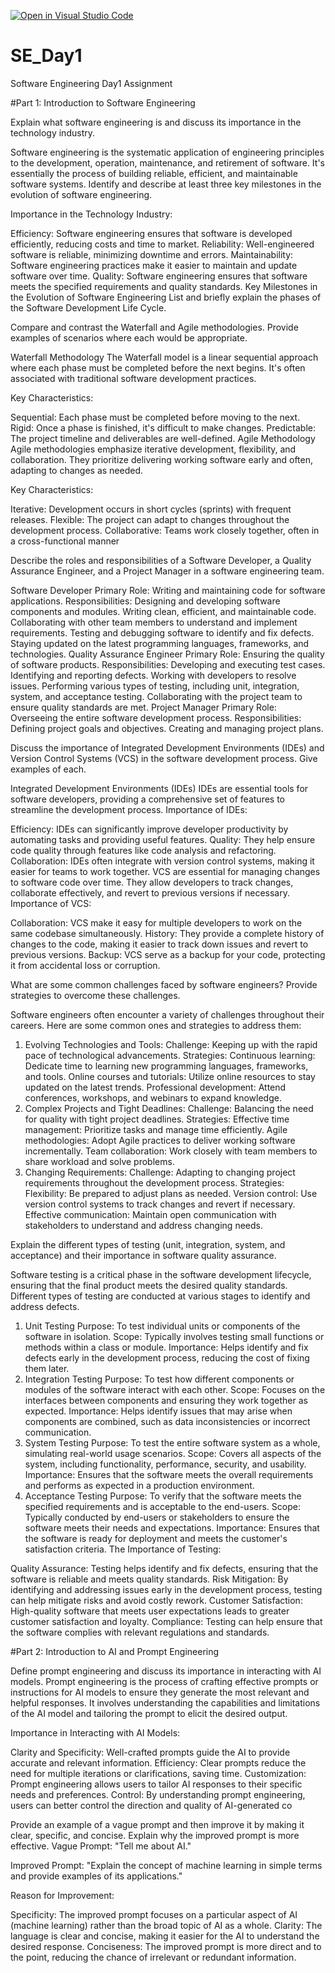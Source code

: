 [![Open in Visual Studio Code](https://classroom.github.com/assets/open-in-vscode-2e0aaae1b6195c2367325f4f02e2d04e9abb55f0b24a779b69b11b9e10269abc.svg)](https://classroom.github.com/online_ide?assignment_repo_id=15600638&assignment_repo_type=AssignmentRepo)
# SE_Day1
Software Engineering Day1 Assignment

#Part 1: Introduction to Software Engineering

Explain what software engineering is and discuss its importance in the technology industry.

Software engineering is the systematic application of engineering principles to the development, operation, maintenance, and retirement of software. It's essentially the process of building reliable, efficient, and maintainable software systems.
Identify and describe at least three key milestones in the evolution of software engineering.

Importance in the Technology Industry:

Efficiency: Software engineering ensures that software is developed efficiently, reducing costs and time to market.
Reliability: Well-engineered software is reliable, minimizing downtime and errors.
Maintainability: Software engineering practices make it easier to maintain and update software over time.
Quality: Software engineering ensures that software meets the specified requirements and quality standards.
Key Milestones in the Evolution of Software Engineering
List and briefly explain the phases of the Software Development Life Cycle.


Compare and contrast the Waterfall and Agile methodologies. Provide examples of scenarios where each would be appropriate.

Waterfall Methodology
The Waterfall model is a linear sequential approach where each phase must be completed before the next begins. It's often associated with traditional software development practices.

Key Characteristics:

Sequential: Each phase must be completed before moving to the next.
Rigid: Once a phase is finished, it's difficult to make changes.
Predictable: The project timeline and deliverables are well-defined.
Agile Methodology
Agile methodologies emphasize iterative development, flexibility, and collaboration. They prioritize delivering working software early and often, adapting to changes as needed.

Key Characteristics:

Iterative: Development occurs in short cycles (sprints) with frequent releases.
Flexible: The project can adapt to changes throughout the development process.
Collaborative: Teams work closely together, often in a cross-functional manner

Describe the roles and responsibilities of a Software Developer, a Quality Assurance Engineer, and a Project Manager in a software engineering team.

Software Developer
Primary Role: Writing and maintaining code for software applications.
Responsibilities:
Designing and developing software components and modules.
Writing clean, efficient, and maintainable code.
Collaborating with other team members to understand and implement requirements.
Testing and debugging software to identify and fix defects.
Staying updated on the latest programming languages, frameworks, and technologies.
Quality Assurance Engineer
Primary Role: Ensuring the quality of software products.
Responsibilities:
Developing and executing test cases.
Identifying and reporting defects.
Working with developers to resolve issues.
Performing various types of testing, including unit, integration, system, and acceptance testing.
Collaborating with the project team to ensure quality standards are met.
Project Manager
Primary Role: Overseeing the entire software development process.
Responsibilities:
Defining project goals and objectives.
Creating and managing project plans.

Discuss the importance of Integrated Development Environments (IDEs) and Version Control Systems (VCS) in the software development process. Give examples of each.

Integrated Development Environments (IDEs)
IDEs are essential tools for software developers, providing a comprehensive set of features to streamline the development process.
Importance of IDEs:

Efficiency: IDEs can significantly improve developer productivity by automating tasks and providing useful features.
Quality: They help ensure code quality through features like code analysis and refactoring.
Collaboration: IDEs often integrate with version control systems, making it easier for teams to work together.
VCS are essential for managing changes to software code over time. They allow developers to track changes, collaborate effectively, and revert to previous versions if necessary.
Importance of VCS:

Collaboration: VCS make it easy for multiple developers to work on the same codebase simultaneously.
History: They provide a complete history of changes to the code, making it easier to track down issues and revert to previous versions.
Backup: VCS serve as a backup for your code, protecting it from accidental loss or corruption.

What are some common challenges faced by software engineers? Provide strategies to overcome these challenges.

Software engineers often encounter a variety of challenges throughout their careers. Here are some common ones and strategies to address them:

1. Evolving Technologies and Tools:
Challenge: Keeping up with the rapid pace of technological advancements.
Strategies:
Continuous learning: Dedicate time to learning new programming languages, frameworks, and tools.
Online courses and tutorials: Utilize online resources to stay updated on the latest trends.
Professional development: Attend conferences, workshops, and webinars to expand knowledge.
2. Complex Projects and Tight Deadlines:
Challenge: Balancing the need for quality with tight project deadlines.
Strategies:
Effective time management: Prioritize tasks and manage time efficiently.
Agile methodologies: Adopt Agile practices to deliver working software incrementally.
Team collaboration: Work closely with team members to share workload and solve problems.
3. Changing Requirements:
Challenge: Adapting to changing project requirements throughout the development process.
Strategies:
Flexibility: Be prepared to adjust plans as needed.
Version control: Use version control systems to track changes and revert if necessary.
Effective communication: Maintain open communication with stakeholders to understand and address changing needs.

Explain the different types of testing (unit, integration, system, and acceptance) and their importance in software quality assurance.

Software testing is a critical phase in the software development lifecycle, ensuring that the final product meets the desired quality standards. Different types of testing are conducted at various stages to identify and address defects.

1. Unit Testing
Purpose: To test individual units or components of the software in isolation.
Scope: Typically involves testing small functions or methods within a class or module.
Importance: Helps identify and fix defects early in the development process, reducing the cost of fixing them later.
2. Integration Testing
Purpose: To test how different components or modules of the software interact with each other.
Scope: Focuses on the interfaces between components and ensuring they work together as expected.
Importance: Helps identify issues that may arise when components are combined, such as data inconsistencies or incorrect communication.
3. System Testing
Purpose: To test the entire software system as a whole, simulating real-world usage scenarios.
Scope: Covers all aspects of the system, including functionality, performance, security, and usability.
Importance: Ensures that the software meets the overall requirements and performs as expected in a production environment.
4. Acceptance Testing
Purpose: To verify that the software meets the specified requirements and is acceptable to the end-users.
Scope: Typically conducted by end-users or stakeholders to ensure the software meets their needs and expectations.
Importance: Ensures that the software is ready for deployment and meets the customer's satisfaction criteria.
The Importance of Testing:

Quality Assurance: Testing helps identify and fix defects, ensuring that the software is reliable and meets quality standards.
Risk Mitigation: By identifying and addressing issues early in the development process, testing can help mitigate risks and avoid costly rework.
Customer Satisfaction: High-quality software that meets user expectations leads to greater customer satisfaction and loyalty.
Compliance: Testing can help ensure that the software complies with relevant regulations and standards.

#Part 2: Introduction to AI and Prompt Engineering


Define prompt engineering and discuss its importance in interacting with AI models.
Prompt engineering is the process of crafting effective prompts or instructions for AI models to ensure they generate the most relevant and helpful responses. It involves understanding the capabilities and limitations of the AI model and tailoring the prompt to elicit the desired output.

Importance in Interacting with AI Models:

Clarity and Specificity: Well-crafted prompts guide the AI to provide accurate and relevant information.
Efficiency: Clear prompts reduce the need for multiple iterations or clarifications, saving time.
Customization: Prompt engineering allows users to tailor AI responses to their specific needs and preferences.
Control: By understanding prompt engineering, users can better control the direction and quality of AI-generated co

Provide an example of a vague prompt and then improve it by making it clear, specific, and concise. Explain why the improved prompt is more effective.
Vague Prompt: "Tell me about AI."

Improved Prompt: "Explain the concept of machine learning in simple terms and provide examples of its applications."

Reason for Improvement:

Specificity: The improved prompt focuses on a particular aspect of AI (machine learning) rather than the broad topic of AI as a whole.
Clarity: The language is clear and concise, making it easier for the AI to understand the desired response.
Conciseness: The improved prompt is more direct and to the point, reducing the chance of irrelevant or redundant information.
